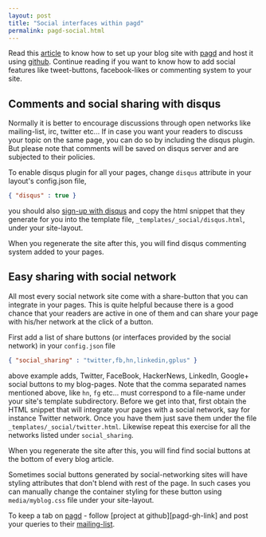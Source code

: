 ```yaml
---
layout: post
title: "Social interfaces within pagd"
permalink: pagd-social.html
---
```


Read this [article](./blog-with-pagd.html) to know how to set up your blog
site with [pagd][pagd-link] and host it using [github][github-link].
Continue reading if you want to know how to add social features like
tweet-buttons, facebook-likes or commenting system to your site.

Comments and social sharing with disqus
---------------------------------------

Normally it is better to encourage discussions through open networks like
mailing-list, irc, twitter etc... If in case you want your readers to discuss
your topic on the same page, you can do so by including the disqus plugin. But
please note that comments will be saved on disqus server and are subjected to
their policies.

To enable disqus plugin for all your pages, change `disqus` attribute in
your layout's config.json file,

```json
{ "disqus" : true }
```

you should also [sign-up with disqus](https://disqus.com/admin/signup/) and
copy the html snippet that they generate for you into the template file,
`_templates/_social/disqus.html`, under your site-layout.

When you regenerate the site after this, you will find disqus commenting
system added to your pages.

Easy sharing with social network
--------------------------------

All most every social network site come with a share-button that you can
integrate in your pages. This is quite helpful because there is a good chance
that your readers are active in one of them and can share your page with
his/her network at the click of a button.

First add a list of share buttons (or interfaces provided by the social
network) in your `config.json` file

```json
{ "social_sharing" : "twitter,fb,hn,linkedin,gplus" }
```

above example adds, Twitter, FaceBook, HackerNews, LinkedIn, Google+ social
buttons to my blog-pages. Note that the comma separated names mentioned above,
like `hn`, `fg` etc... must correspond to a file-name under your
site's template subdirectory. Before we get into that, first obtain the HTML
snippet that will integrate your pages with a social network, say for instance
Twitter network. Once you have them just save them under the file
`_templates/_social/twitter.html`. Likewise repeat this exercise for all the
networks listed under `social_sharing`.

When you regenerate the site after this, you will find find social buttons
at the bottom of every blog article.

Sometimes social buttons generated by social-networking sites will have
styling attributes that don't blend with rest of the page. In such cases you
can manually change the container styling for these button using
`media/myblog.css` file under your site-layout.

To keep a tab on [pagd][pagd-link] - follow [project at github][pagd-gh-link]
and post your queries to their [mailing-list][mailing-link].

[pagd-link]: http://pythonhosted.org/pagd
[github-link]: http://github.com
[mailing-link]: http://groups.google.com/group/pluggdapps

